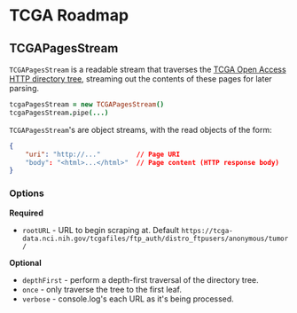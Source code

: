 # TCGA Roadmap

## TCGAPagesStream

`TCGAPagesStream` is a readable stream that traverses the [TCGA Open Access HTTP directory tree][tcga], streaming out the contents of these pages for later parsing.

```coffeescript
tcgaPagesStream = new TCGAPagesStream()
tcgaPagesStream.pipe(...)
```

`TCGAPagesStream`'s are object streams, with the read objects of the form:

```json
{
    "uri": "http://..."         // Page URI
    "body": "<html>...</html>"  // Page content (HTTP response body)
}
```

### Options

**Required**

* `rootURL` - URL to begin scraping at. Default `https://tcga-data.nci.nih.gov/tcgafiles/ftp_auth/distro_ftpusers/anonymous/tumor/`

**Optional**

* `depthFirst` - perform a depth-first traversal of the directory tree.
* `once` - only traverse the tree to the first leaf.
* `verbose` - console.log's each URL as it's being processed.

[tcga]: https://tcga-data.nci.nih.gov/tcgafiles/ftp_auth/distro_ftpusers/anonymous/tumor/
